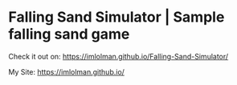 # Falling Sand Simulator | Sample falling sand game

Check it out on: https://imlolman.github.io/Falling-Sand-Simulator/

My Site: https://imlolman.github.io/

